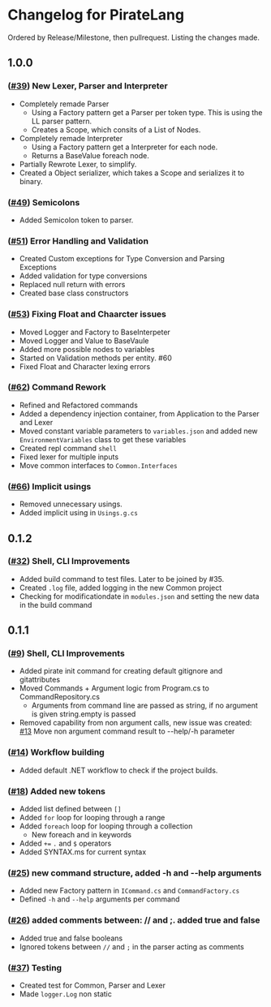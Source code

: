 # Changelog for PirateLang

Ordered by Release/Milestone, then pullrequest. Listing the changes made.

## 1.0.0

### ([#39](https://github.com/joerivanarkel/PirateLang/pull/39)) New Lexer, Parser and Interpreter

- Completely remade Parser
  - Using a Factory pattern get a Parser per token type. This is using the LL parser pattern.
  - Creates a Scope, which consits of a List of Nodes.
- Completely remade Interpreter
  - Using a Factory pattern get a Interpreter for each node.
  - Returns a BaseValue foreach node.
- Partially Rewrote Lexer, to simplify.
- Created a Object serializer, which takes a Scope and serializes it to binary.

### ([#49](https://github.com/joerivanarkel/PirateLang/pull/49)) Semicolons

- Added Semicolon token to parser.

### ([#51](https://github.com/joerivanarkel/PirateLang/pull/51)) Error Handling and Validation

- Created Custom exceptions for Type Conversion and Parsing Exceptions
- Added validation for type conversions
- Replaced null return with errors
- Created base class constructors

### ([#53](https://github.com/joerivanarkel/PirateLang/pull/53)) Fixing Float and Chaarcter issues

- Moved Logger and Factory to BaseInterpeter
- Moved Logger and Value to BaseVaule
- Added more possible nodes to variables
- Started on Validation methods per entity. #60
- Fixed Float and Character lexing errors

### ([#62](https://github.com/joerivanarkel/PirateLang/pull/62)) Command Rework

- Refined and Refactored commands
- Added a dependency injection container, from Application to the Parser and Lexer
- Moved constant variable parameters to `variables.json` and added new `EnvironmentVariables` class to get these variables
- Created repl command `shell`
- Fixed lexer for multiple inputs
- Move common interfaces to `Common.Interfaces`

### ([#66](https://github.com/joerivanarkel/PirateLang/pull/66)) Implicit usings

- Removed unnecessary usings.
- Added implicit using in `Usings.g.cs`

## 0.1.2

### ([#32](https://github.com/joerivanarkel/PirateLang/pull/32)) Shell, CLI Improvements

- Added build command to test files. Later to be joined by #35.
- Created `.log` file, added logging in the new Common project
- Checking for modificationdate in `modules.json` and setting the new data in the build command

## 0.1.1

### ([#9](https://github.com/joerivanarkel/PirateLang/pull/9)) Shell, CLI Improvements

- Added pirate init command for creating default gitignore and gitattributes
- Moved Commands + Argument logic from Program.cs to CommandRepository.cs
  - Arguments from command line are passed as string, if no argument is given string.empty is passed
- Removed capability from non argument calls, new issue was created: [#13](https://github.com/joerivanarkel/PirateLang/issues/13) Move non argument command result to --help/-h parameter

### ([#14](https://github.com/joerivanarkel/PirateLang/pull/14)) Workflow building

- Added default .NET workflow to check if the project builds.

### ([#18](https://github.com/joerivanarkel/PirateLang/pull/18)) Added new tokens

- Added list defined between `[]`
- Added `for` loop for looping through a range
- Added `foreach` loop for looping through a collection
  - New foreach and in keywords
- Added `+=` `.` and `$` operators
- Added SYNTAX.ms for current syntax

### ([#25](https://github.com/joerivanarkel/PirateLang/pull/25)) new command structure, added -h and --help arguments

- Added new Factory pattern in `ICommand.cs` and `CommandFactory.cs`
- Defined `-h` and `--help` arguments per command

### ([#26](https://github.com/joerivanarkel/PirateLang/pull/26)) added comments between: // and ;. added true and false

- Added true and false booleans
- Ignored tokens between `//` and `;` in the parser acting as comments

### ([#37](https://github.com/joerivanarkel/PirateLang/pull/37)) Testing

- Created test for Common, Parser and Lexer
- Made `logger.Log` non static
